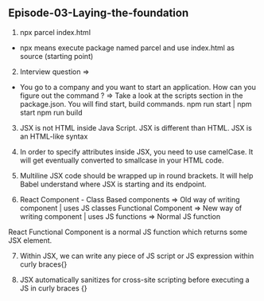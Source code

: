 ## Episode-03-Laying-the-foundation

1. npx parcel index.html

- npx means execute package named parcel and use index.html as source (starting point)

2. Interview question => 
- You go to a company and you want to start an application.
How can you figure out the command ?
=> Take  a look at the scripts section in the package.json. You will find start, build commands. 
npm run start | npm start
npm run build

3. JSX is not HTML inside Java Script. JSX is different than HTML.
JSX is an HTML-like syntax

4. In order to specify attributes inside JSX, you need to use camelCase.
It will get eventually converted to smallcase in your HTML code.

5. Multiline JSX code should be wrapped up in round brackets.
It will help Babel understand where JSX is starting and its endpoint.

6. React Component - 
Class Based components => Old way of writing component | uses JS classes
 Functional Component => New way of writing component | uses JS functions => Normal JS function 

 React Functional Component is a normal JS function which returns some JSX element.

 7. Within JSX, we can write any piece of JS script or JS expression  within curly braces{}

 8. JSX automatically sanitizes for cross-site scripting before executing a JS in curly braces {}